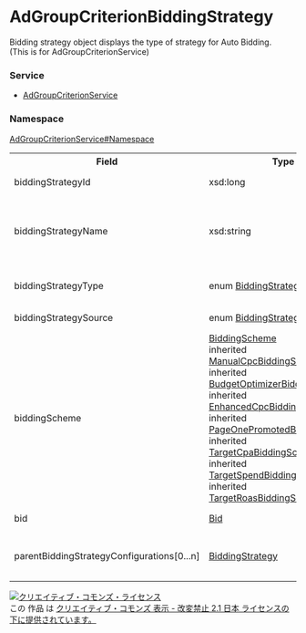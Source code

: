 # AdGroupCriterionBiddingStrategy
Bidding strategy object displays the type of strategy for Auto Bidding.<br>
(This is for AdGroupCriterionService)

### Service
+ [AdGroupCriterionService](../../services/AdGroupCriterionService.md)

### Namespace
[AdGroupCriterionService#Namespace](../../services/AdGroupCriterionService.md#namespace)

<table>
 <tr>
  <th>Field</th>
  <th>Type</th>
  <th>Description</th>
  <th>response</th>
  <th>get</th>
  <th>add</th>
  <th>set</th>
  <th>remove</th>
 </tr>
 <tr>
  <td>biddingStrategyId</td>
  <td>xsd:long</td>
  <td>Auto bidding ID.</td>
  <td>yes</td>
  <td>-</td>
  <td>-</td>
  <td>-</td>
  <td>-</td>
 </tr>
 <tr>
  <td>biddingStrategyName</td>
  <td>xsd:string</td>
  <td>Auto bidding name.<br>* Can set up to 50 characters.</td>
  <td>yes</td>
  <td>-</td>
  <td>-</td>
  <td>-</td>
  <td>-</td>
 </tr>
 <tr>
  <td>biddingStrategyType</td>
  <td>enum <a href="BiddingStrategyType.md">BiddingStrategyType</a></td>
  <td>Auto bidding type.</td>
  <td>yes</td>
  <td>-</td>
  <td>-</td>
  <td>-</td>
  <td>-</td>
 </tr>
 <tr>
  <td>biddingStrategySource</td>
  <td>enum <a href="BiddingStrategySource.md">BiddingStrategySource</a></td>
  <td>Bidding source.</td>
  <td>yes</td>
  <td>-</td>
  <td>-</td>
  <td>-</td>
  <td>-</td>
 </tr>
 <tr>
  <td>biddingScheme</td>
  <td><a href="BiddingScheme.md">BiddingScheme</a><br> inherited <a href="ManualCpcBiddingScheme.md">ManualCpcBiddingScheme</a><br> inherited <a href="BudgetOptimizerBiddingScheme.md">BudgetOptimizerBiddingScheme </a><br> inherited <a href="EnhancedCpcBiddingScheme.md">EnhancedCpcBiddingScheme</a><br> inherited <a href="PageOnePromotedBiddingScheme.md">PageOnePromotedBiddingScheme </a><br> inherited <a href="TargetCpaBiddingScheme.md">TargetCpaBiddingScheme</a><br> inherited <a href="TargetSpendBiddingScheme.md">TargetSpendBiddingScheme</a><br> inherited <a href="TargetRoasBiddingScheme.md">TargetRoasBiddingScheme</a></td>
  <td>Details of Auto bidding.</td>
  <td>yes</td>
  <td>-</td>
  <td>-</td>
  <td>-</td>
  <td>-</td>
 </tr>
 <tr>
  <td>bid</td>
  <td><a href="Bid.md">Bid</a></td>
  <td>Bids.</td>
  <td>yes</td>
  <td>-</td>
  <td>Optional</td>
  <td>Optional<br><i>Updatable</i></td>
  <td>-</td>
 </tr>
 <tr>
  <td>parentBiddingStrategyConfigurations[0...n]</td>
  <td><a href="BiddingStrategy.md">BiddingStrategy</a></td>
  <td>Bidding optimization for upper entity.</td>
  <td>yes</td>
  <td>-</td>
  <td>-</td>
  <td>-</td>
  <td>-</td>
 </tr>
</table>

<a rel="license" href="http://creativecommons.org/licenses/by-nd/2.1/jp/"><img alt="クリエイティブ・コモンズ・ライセンス" style="border-width:0" src="https://i.creativecommons.org/l/by-nd/2.1/jp/88x31.png" /></a><br />この 作品 は <a rel="license" href="http://creativecommons.org/licenses/by-nd/2.1/jp/">クリエイティブ・コモンズ 表示 - 改変禁止 2.1 日本 ライセンスの下に提供されています。</a>
